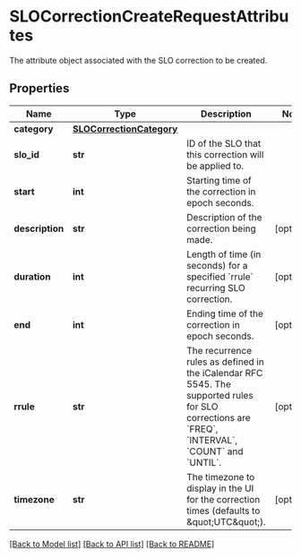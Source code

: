 # SLOCorrectionCreateRequestAttributes

The attribute object associated with the SLO correction to be created.

## Properties

| Name            | Type                                                  | Description                                                                                                                                                                             | Notes      |
| --------------- | ----------------------------------------------------- | --------------------------------------------------------------------------------------------------------------------------------------------------------------------------------------- | ---------- |
| **category**    | [**SLOCorrectionCategory**](SLOCorrectionCategory.md) |                                                                                                                                                                                         |
| **slo_id**      | **str**                                               | ID of the SLO that this correction will be applied to.                                                                                                                                  |
| **start**       | **int**                                               | Starting time of the correction in epoch seconds.                                                                                                                                       |
| **description** | **str**                                               | Description of the correction being made.                                                                                                                                               | [optional] |
| **duration**    | **int**                                               | Length of time (in seconds) for a specified &#x60;rrule&#x60; recurring SLO correction.                                                                                                 | [optional] |
| **end**         | **int**                                               | Ending time of the correction in epoch seconds.                                                                                                                                         | [optional] |
| **rrule**       | **str**                                               | The recurrence rules as defined in the iCalendar RFC 5545. The supported rules for SLO corrections are &#x60;FREQ&#x60;, &#x60;INTERVAL&#x60;, &#x60;COUNT&#x60; and &#x60;UNTIL&#x60;. | [optional] |
| **timezone**    | **str**                                               | The timezone to display in the UI for the correction times (defaults to \&quot;UTC\&quot;).                                                                                             | [optional] |

[[Back to Model list]](README.md#documentation-for-models) [[Back to API list]](README.md#documentation-for-api-endpoints) [[Back to README]](README.md)
